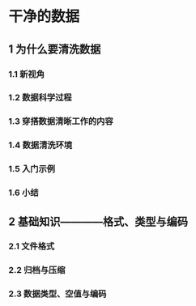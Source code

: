 # 干净的数据

## 1 为什么要清洗数据

### 1.1 新视角

### 1.2 数据科学过程

### 1.3 穿搭数据清晰工作的内容

### 1.4 数据清洗环境

### 1.5 入门示例

### 1.6 小结

## 2 基础知识————格式、类型与编码

### 2.1 文件格式

### 2.2 归档与压缩

### 2.3 数据类型、空值与编码
